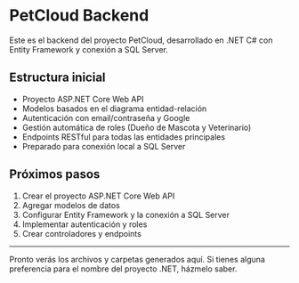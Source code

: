 # PetCloud Backend

Este es el backend del proyecto PetCloud, desarrollado en .NET C# con Entity Framework y conexión a SQL Server.

## Estructura inicial
- Proyecto ASP.NET Core Web API
- Modelos basados en el diagrama entidad-relación
- Autenticación con email/contraseña y Google
- Gestión automática de roles (Dueño de Mascota y Veterinario)
- Endpoints RESTful para todas las entidades principales
- Preparado para conexión local a SQL Server

## Próximos pasos
1. Crear el proyecto ASP.NET Core Web API
2. Agregar modelos de datos
3. Configurar Entity Framework y la conexión a SQL Server
4. Implementar autenticación y roles
5. Crear controladores y endpoints

---

Pronto verás los archivos y carpetas generados aquí. Si tienes alguna preferencia para el nombre del proyecto .NET, házmelo saber.